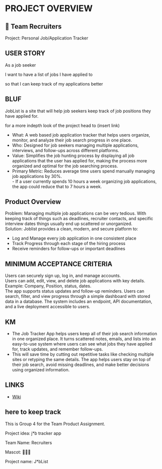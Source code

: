 # PROJECT OVERVIEW

## 🥀 Team Recruiters
Project: Personal Job/Application Tracker

## USER STORY

As a job seeker

I want to have a list of jobs I have applied to

so that I can keep track of my applications better

## BLUF
JobList is a site that will help job seekers keep track of job positions they have applied for.

for a more indepth look of the project head to (insert link)

- What: A web based job application tracker that helps users organize, monitor, and analyze their job search progress in one place. <br>
- Who: Designed for job seekers managing multiple applications, interviews, and follow-ups across different platforms. <br>
- Value: Simplifies the job hunting process by displaying all job applications that the user has applied for, making the process more organized and optimal for the job searching process. <br>
- Primary Metric: Reduces average time users spend manually managing job applications by 30%. <br>- If a user currently spends 10 hours a week organizing job applications, the app could reduce that to 7 hours a week.

## Product Overview
Problem: Managing multiple job applications can be very tedious. With keeping track of things such as deadlines, recruiter contacts, and specific interview dates things usually end up scattered or unorganized. <br>
Solution: Joblist provides a clean, modern, and secure platform to: <br>
- Log and Manage every job application in one consistent place
- Track Progress through each stage of the hiring process
- Receive reminders for follow-ups or important deadlines

## MINIMUM ACCEPTANCE CRITERIA
Users can securely sign up, log in, and manage accounts. <br>
Users can add, edit, view, and delete job applications with key details. Example: Company, Position, status, dates. <br>
The app supports status updates and follow-up reminders.
Users can search, filter, and view progress through a simple dashboard with stored data in a database.
The system includes an endpoint, API documentation, and a live deployment accessible to users.

## KM
- The Job Tracker App helps users keep all of their job search information in one organized place. It turns scattered notes, emails, and lists into an easy-to-use system where users can see what jobs they have applied for, track updates, and remember follow-ups. <br>
- This will save time by cutting out repetitive tasks like checking multiple sites or retyping the same details. The app helps users stay on top of their job search, avoid missing deadlines, and make better decisions using organized information.

## LINKS
* [Wiki](https://github.com/gageb3/JobList/wiki)

## here to keep track
This is Group 4 for the Team Product Assignment.

Project idea: j*b tracker app

Team Name: Recruiters

Mascot: 🥀🥀🥀

Project name: J*bList
